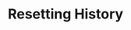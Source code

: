 ---
layout: module
title: Resetting History
pre-requisites: CONT-CLI-18_Unstaging-files
learning-objective: Discover steps you can take when you need to rewrite history.
screens:
  - image-slide:
      title: Git Reset
      image: reset-visual.jpg
      presenter-script:
        - "Sometimes we are working on a branch and we decide things aren't going quite like we had planned. We want to go back to a previous point in history. We can do that with git reset."
        - "The `git reset` command effects the location of HEAD on the current branch. Before we can learn how to use this command, we need to understand the concept of HEAD."
        - "HEAD is a pointer to the branch you are currently on, while a branch is a pointer to the latest commit in a line of work. "
        - "When we use the reset command, we are moving the thing that HEAD points to. The question we need to answer before we perform a reset is \"what do we want to do with the commits between the current HEAD and the location we are resetting to?\""
  - image-slide:
      title: Git Reset Modes
      image: reset-modes.jpg
      presenter-script:
        - "There are three modes for git reset: --soft, --mixed, and --hard."
        - "When you use the `--soft` option, git moves the HEAD but then it stops. The changes you made in the commits between the two points are placed in the staging area, but your working files and the index are left untouched. This is a good command to use when you have made a large number of small commits and you would like to regroup them into a single commit."
        - "When you use the `--mixed` option, git performs a soft reset but then takes it one step further by making the index look like the snapshot HEAD is now pointing to. Mixed is the default mode for reset."
        - "--mixed and --soft are both safe operations since they will not overwrite the contents of your working directory."
        - "`--hard` is the destructive version. When you use the --hard option, git will make both the working directory and the index look like the new location of HEAD. In other words, it will discard all of the changes made between the old and new HEAD location, to include anything in your working directory."
        - "Let's take a look at each of these options in action."
  - video-slide:
      title: Using the Soft Reset
      video: https://www.youtube.com/watch?v=r5C6yXNaSGo
      video-script:
        - do: "Type git log --oneline --graph --decorate --all"
          say: "Let's start by exploring the soft reset. First, we will use the log command to look at the history of our project."
        - do: "Show HEAD"
          say: "Using the ASCII graph we created earlier, we can see the current location of HEAD. We want to go back two commits in our history."
        - do: "Type git reset --soft HEAD~2"
          say: "We type git reset --soft, then we tell git where we want to reset to. In this case, the tilde tells git we want to reset to two commits before the current location of HEAD."
        - do: "Type git status"
          say: "Now when we type git status we can see that the changes we made in the last two commits are sitting in the staging area waiting to be committed."
        - do: "Type git log --oneline --graph --decorate --all"
          say: "When we view our git log, we can see that the HEAD is now sitting two commits earlier than it was before we used git reset."
        - do: "Type git commit -m\"grouping commits for cleaner history\""
          say: "Let's go ahead and re-commit these changes."
      production-notes:
  - video-slide:
      title: Using the Mixed Reset
      video: https://www.youtube.com/watch?v=r5C6yXNaSGo
      video-script:
        - do: "Type git log --oneline --graph --decorate --all"
          say: "Next we will explore the mixed reset. Once again, we will start by viewing the history of our project."
        - do: "Show HEAD"
          say: "This time we only want to go back one commit in history."
        - do: "Type git reset HEAD~"
          say: "We can type git reset without any options since --mixed is the default mode for reset, then we tell git where we want to reset to. In this case, the tilde tells git we want to reset to one commit before the current location of HEAD."
        - do: "Type git status"
          say: "Now, when we type git status the changes we made in the last commit are in Changes not staged for commit. We need to add them to the staging area if we want to commit them."
        - do: "Type git commit -m\"another reset example\""
          say: "Let's go ahead and re-commit these changes again."
      production-notes:
  - video-slide:
      title: Using the Hard Reset
      video: https://www.youtube.com/watch?v=r5C6yXNaSGo
      video-script:
        - do: "Type git log --oneline --graph --decorate --all"
          say: "Finally we will explore the hard reset."
        - do: "Show HEAD"
          say: "This time, we want to go all the way back to our initial commit to get rid of all of these junk files we have created."
        - do: "Type git reset --hard <commit ID>"
          say: "We type git reset --hard, but this time we will use the commit ID to tell git where we want to reset."
        - do: "Type git status"
          say: "This time when we type git status, we see that our working directory is clean. This is because reset --hard also discards the contents of the working directory."
      production-notes:
additional-labs:
additional-questions:
resources:
  - title: "Video: GitHub & Git Foundations - Reset"
    url: https://youtu.be/BKPjPMVB81g

---